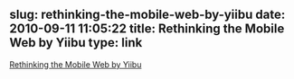 slug: rethinking-the-mobile-web-by-yiibu
date: 2010-09-11 11:05:22
title: Rethinking the Mobile Web by Yiibu
type: link
---

[Rethinking the Mobile Web by Yiibu](http://www.slideshare.net/bryanrieger/rethinking-the-mobile-web-by-yiibu)
